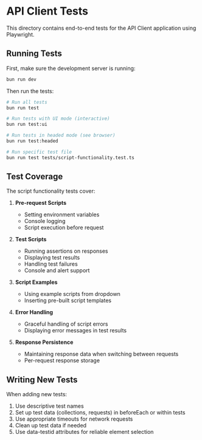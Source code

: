 # API Client Tests

This directory contains end-to-end tests for the API Client application using Playwright.

## Running Tests

First, make sure the development server is running:
```bash
bun run dev
```

Then run the tests:

```bash
# Run all tests
bun run test

# Run tests with UI mode (interactive)
bun run test:ui

# Run tests in headed mode (see browser)
bun run test:headed

# Run specific test file
bun run test tests/script-functionality.test.ts
```

## Test Coverage

The script functionality tests cover:

1. **Pre-request Scripts**
   - Setting environment variables
   - Console logging
   - Script execution before request

2. **Test Scripts**
   - Running assertions on responses
   - Displaying test results
   - Handling test failures
   - Console and alert support

3. **Script Examples**
   - Using example scripts from dropdown
   - Inserting pre-built script templates

4. **Error Handling**
   - Graceful handling of script errors
   - Displaying error messages in test results

5. **Response Persistence**
   - Maintaining response data when switching between requests
   - Per-request response storage

## Writing New Tests

When adding new tests:
1. Use descriptive test names
2. Set up test data (collections, requests) in beforeEach or within tests
3. Use appropriate timeouts for network requests
4. Clean up test data if needed
5. Use data-testid attributes for reliable element selection